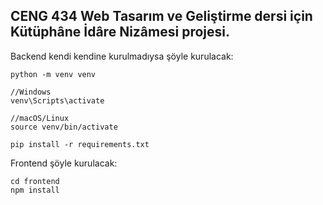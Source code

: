 ## CENG 434 Web Tasarım ve Geliştirme dersi için Kütüphâne İdâre Nizâmesi projesi.

Backend kendi kendine kurulmadıysa şöyle kurulacak:

```
python -m venv venv

//Windows
venv\Scripts\activate

//macOS/Linux
source venv/bin/activate

pip install -r requirements.txt
```
Frontend şöyle kurulacak:

```
cd frontend
npm install
```
